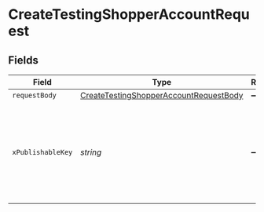 # CreateTestingShopperAccountRequest


## Fields

| Field                                                                                                                                                                 | Type                                                                                                                                                                  | Required                                                                                                                                                              | Description                                                                                                                                                           |
| --------------------------------------------------------------------------------------------------------------------------------------------------------------------- | --------------------------------------------------------------------------------------------------------------------------------------------------------------------- | --------------------------------------------------------------------------------------------------------------------------------------------------------------------- | --------------------------------------------------------------------------------------------------------------------------------------------------------------------- |
| `requestBody`                                                                                                                                                         | [CreateTestingShopperAccountRequestBody](../../models/operations/createtestingshopperaccountrequestbody.md)                                                           | :heavy_minus_sign:                                                                                                                                                    | N/A                                                                                                                                                                   |
| `xPublishableKey`                                                                                                                                                     | *string*                                                                                                                                                              | :heavy_minus_sign:                                                                                                                                                    | The publicly viewable identifier used to identify a merchant division. This key is found in the Developer > API section of the Bolt Merchant Dashboard [RECOMMENDED]. |